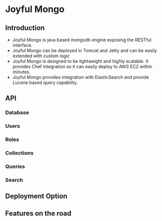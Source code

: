 # Joyful Mongo

## Introduction

* Joyful Mongo is java based mongodb engine exposing the RESTful interface.
* Joyful Mongo can be deployed in Tomcat and Jetty and can be easily extended with custom logic
* Joyful Mongo is designed to be lightweight and highly scalable. It provides Chef integration so it can easily deploy
 to AWS EC2 within minutes.
* Joyful Mongo provides integration with ElasticSearch and provide Lucene based query capability.

## API

### Database

### Users

### Roles

### Collections

### Queries

### Search

## Deployment Option

## Features on the road
